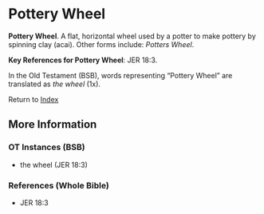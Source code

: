 # Pottery Wheel
**Pottery Wheel**. 
A flat, horizontal wheel used by a potter to make pottery by spinning clay (acai). 
Other forms include: 
*Potters Wheel*. 


**Key References for Pottery Wheel**: 
JER 18:3. 


In the Old Testament (BSB), words representing “Pottery Wheel” are translated as 
*the wheel* (1x). 




Return to [Index](00-Index.md)

## More Information

### OT Instances (BSB)

* the wheel (JER 18:3)



### References (Whole Bible)

* JER 18:3



